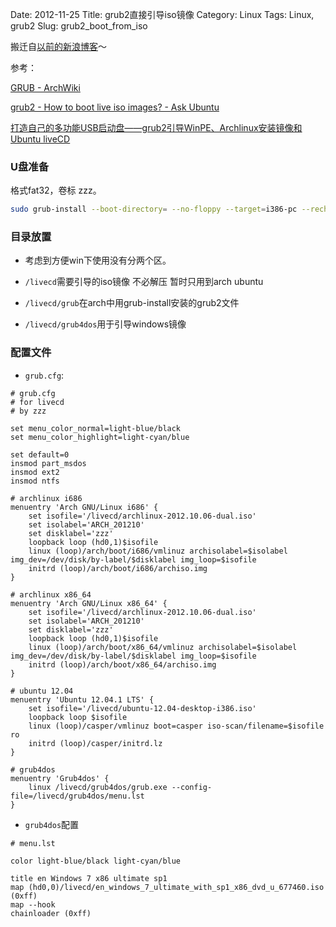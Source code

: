 Date: 2012-11-25
Title: grub2直接引导iso镜像
Category: Linux
Tags: Linux, grub2
Slug: grub2_boot_from_iso

搬迁自[以前的新浪博客](http://blog.sina.com.cn/s/blog_76db5e270101f2an.html)～

参考：

[GRUB - ArchWiki](https://wiki.archlinux.org/index.php/Grub)

[grub2 - How to boot live iso images? - Ask Ubuntu](http://askubuntu.com/questions/141940/how-to-boot-live-iso-images)

[打造自己的多功能USB启动盘——grub2引导WinPE、Archlinux安装镜像和Ubuntu liveCD](http://forum.ubuntu.org.cn/viewtopic.php?f=139&t=393256)


### U盘准备

格式fat32，卷标 zzz。
```sh
sudo grub-install --boot-directory= --no-floppy --target=i386-pc --recheck /dev/sd
```

### 目录放置

* 考虑到方便win下使用没有分两个区。

* `/livecd`需要引导的iso镜像 不必解压  暂时只用到arch ubuntu

* `/livecd/grub`在arch中用grub-install安装的grub2文件

* `/livecd/grub4dos`用于引导windows镜像

### 配置文件

* `grub.cfg`:

```
# grub.cfg
# for livecd
# by zzz

set menu_color_normal=light-blue/black
set menu_color_highlight=light-cyan/blue

set default=0
insmod part_msdos
insmod ext2
insmod ntfs

# archlinux i686
menuentry 'Arch GNU/Linux i686' {
    set isofile='/livecd/archlinux-2012.10.06-dual.iso'
    set isolabel='ARCH_201210'
    set disklabel='zzz'
    loopback loop (hd0,1)$isofile
    linux (loop)/arch/boot/i686/vmlinuz archisolabel=$isolabel img_dev=/dev/disk/by-label/$disklabel img_loop=$isofile
    initrd (loop)/arch/boot/i686/archiso.img
}

# archlinux x86_64
menuentry 'Arch GNU/Linux x86_64' {
    set isofile='/livecd/archlinux-2012.10.06-dual.iso'
    set isolabel='ARCH_201210'
    set disklabel='zzz'
    loopback loop (hd0,1)$isofile
    linux (loop)/arch/boot/x86_64/vmlinuz archisolabel=$isolabel img_dev=/dev/disk/by-label/$disklabel img_loop=$isofile
    initrd (loop)/arch/boot/x86_64/archiso.img
}

# ubuntu 12.04
menuentry 'Ubuntu 12.04.1 LTS' {
    set isofile='/livecd/ubuntu-12.04-desktop-i386.iso'
    loopback loop $isofile
    linux (loop)/casper/vmlinuz boot=casper iso-scan/filename=$isofile ro
    initrd (loop)/casper/initrd.lz
}

# grub4dos
menuentry 'Grub4dos' {
    linux /livecd/grub4dos/grub.exe --config-file=/livecd/grub4dos/menu.lst
}
```

* `grub4dos`配置

```
# menu.lst

color light-blue/black light-cyan/blue

title en Windows 7 x86 ultimate sp1
map (hd0,0)/livecd/en_windows_7_ultimate_with_sp1_x86_dvd_u_677460.iso (0xff)
map --hook
chainloader (0xff)
```

